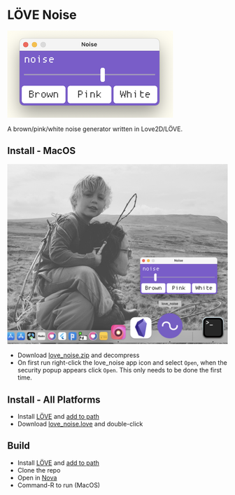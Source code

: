 # LÖVE Noise

![Noise Screenshot](./readme_assets/screenshot.png)

A brown/pink/white noise generator written in Love2D/LÖVE. 

## Install - MacOS

![MacOS Screenshot](./readme_assets/macos_screenshot.png)

* Download [love_noise.zip](https://github.com/orllewin/love2d_noise/blob/main/_macos_dist/love_noise.zip?raw=true) and decompress
* On first run right-click the love_noise app icon and select `Open`, when the security popup appears click `Open`. This only needs to be done the first time.

## Install - All Platforms

* Install [LÖVE](https://love2d.org/) and [add to path](https://love2d.org/wiki/Getting_Started)
* Download [love_noise.love](./love_noise.love) and double-click

## Build

* Install [LÖVE](https://love2d.org/) and [add to path](https://love2d.org/wiki/Getting_Started)
* Clone the repo
* Open in [Nova](https://nova.app/)
* Command-R to run (MacOS)

